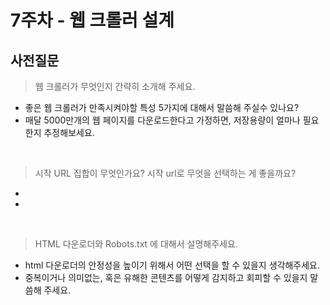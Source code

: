 # 7주차 - 웹 크롤러 설계

## 사전질문

> 웹 크롤러가 무엇인지 간략히 소개해 주세요.
  - 좋은 웹 크롤러가 만족시켜야할 특성 5가지에 대해서 말씀해 주실수 있나요?
  - 매달 5000만개의 웹 페이지를 다운로드한다고 가정하면, 저장용량이 얼마나 필요한지 추정해보세요.

<br>

> 시작 URL 집합이 무엇인가요? 시작 url로 무엇을 선택하는 게 좋을까요?
  - 
  - 

<br>

> HTML 다운로더와 Robots.txt 에 대해서 설명해주세요.
  - html 다운로더의 안정성을 높이기 위해서 어떤 선택을 할 수 있을지 생각해주세요.
  - 중복이거나 의미없는, 혹은 유해한 콘텐츠를 어떻게 감지하고 회피할 수 있을지 말씀해 주세요.
